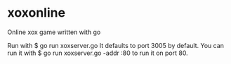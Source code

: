 # xoxonline
Online xox game written with go

Run with
$ go run xoxserver.go
It defaults to port 3005 by default.
You can run it with
$ go run xoxserver.go -addr :80
to run it on port 80.

